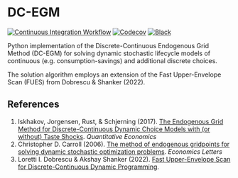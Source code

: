 # DC-EGM

[![Continuous Integration Workflow](https://github.com/segsell/dc-egm/actions/workflows/main.yml/badge.svg)](https://github.com/segsell/dc-egm/actions/workflows/main.yml)
[![Codecov](https://codecov.io/gh/segsell/dc-egm/branch/main/graph/badge.svg)](https://codecov.io/gh/segsell/dc-egm)
[![Black](https://img.shields.io/badge/code%20style-black-000000.svg)](https://github.com/psf/black)

Python implementation of the Discrete-Continuous Endogenous Grid Method (DC-EGM) for
solving dynamic stochastic lifecycle models of continuous (e.g. consumption-savings) and
additional discrete choices.

The solution algorithm employs an extension of the Fast Upper-Envelope Scan (FUES) from
Dobrescu & Shanker (2022).

## References

1. Iskhakov, Jorgensen, Rust, & Schjerning (2017).
   [The Endogenous Grid Method for Discrete-Continuous Dynamic Choice Models with (or without) Taste Shocks](http://onlinelibrary.wiley.com/doi/10.3982/QE643/full).
   *Quantitative Economics*
1. Christopher D. Carroll (2006).
   [The method of endogenous gridpoints for solving dynamic stochastic optimization problems](http://www.sciencedirect.com/science/article/pii/S0165176505003368).
   *Economics Letters*
1. Loretti I. Dobrescu & Akshay Shanker (2022).
   [Fast Upper-Envelope Scan for Discrete-Continuous Dynamic Programming](https://dx.doi.org/10.2139/ssrn.4181302).
